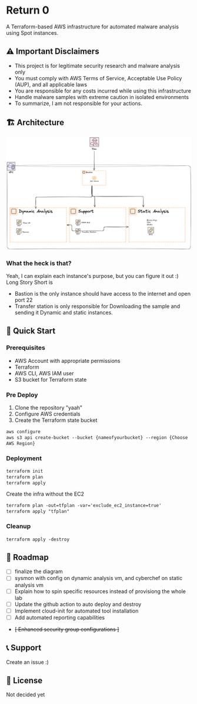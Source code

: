 # Return 0

A Terraform-based AWS infrastructure for automated malware analysis using Spot instances.

## ⚠️ Important Disclaimers
- This project is for legitimate security research and malware analysis only
- You must comply with AWS Terms of Service, Acceptable Use Policy (AUP), and all applicable laws
- You are responsible for any costs incurred while using this infrastructure
- Handle malware samples with extreme caution in isolated environments
- To summarize, I am not responsible for your actions.

## 🏗 Architecture

![Alt text](./arch.png?raw=true "Malware Analysis Lab Architecture")
### What the heck is that?
Yeah, I can explain each instance's purpose, but you can figure it out :)
Long Story Short is 
- Bastion is the only instance should have access to the internet and open port 22
- Transfer station is only responsible for Downloading the sample and sending it Dynamic and static instances.

## 🚀 Quick Start

### Prerequisites
- AWS Account with appropriate permissions
- Terraform
- AWS CLI, AWS IAM user
- S3 bucket for Terraform state

### Pre Deploy
1. Clone the repository "yaah"
2. Configure AWS credentials
3. Create the Terraform state bucket
```
aws configure
aws s3 api create-bucket --bucket {nameofyourbucket} --region {Choose AWS Region}
```
### Deployment
```
terraform init
terraform plan
terraform apply
```
Create the infra without the EC2
```
terraform plan -out=tfplan -var='exclude_ec2_instance=true'
terraform apply "tfplan"
```
### Cleanup

```
terraform apply -destroy
```

## 🔄 Roadmap
- [ ] finalize the diagram
- [ ] sysmon with config on dynamic analysis vm, and cyberchef on static analysis vm
- [ ] Explain how to spin specific resources instead of provisiong the whole lab 
- [ ] Update the github action to auto deploy and destroy
- [ ] Implement cloud-init for automated tool installation
- [ ] Add automated reporting capabilities
- ~~[ Enhanced security group configurations ]~~ 

## 📞 Support
Create an issue :) 

## 📄 License
Not decided yet
